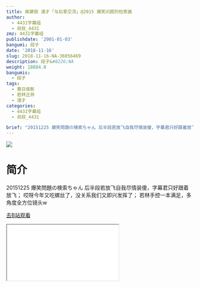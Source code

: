 ```yaml
---
title: 奥黛丽 漫才「与后辈交流」@2015 爆笑问题的检索酱
author:
  - 4431字幕组
  - 叔叔_4431
zmz: 4431字幕组
publishdate: '2001-01-03'
bangumi: 段子
date: '2018-11-16'
slug: 2018-11-16-NA-36056469
description: 段子&#8226;NA
weight: 18884.0
bangumis:
  - 段子
tags:
  - 春日俊彰
  - 若林正恭
  - 漫才
categories:
  - 4431字幕组
  - 叔叔_4431

brief: "20151225 爆笑問題の検索ちゃん 后半段若放飞自我尽情装傻，字幕君只好跟着放飞； 哎呀今年又吃螺丝了，没关系我们又即兴发挥了； 若林手控一本满足，多角度全方位镜头w"
---
```

![](https://i.imgur.com/8u7RydA.jpg)
# 简介  
20151225 爆笑問題の検索ちゃん
后半段若放飞自我尽情装傻，字幕君只好跟着放飞；
哎呀今年又吃螺丝了，没关系我们又即兴发挥了；
若林手控一本满足，多角度全方位镜头w  

[去B站观看](https://www.bilibili.com/video/av36056469/)
<div class ="resp-container"><iframe class="testiframe" src="//player.bilibili.com/player.html?aid=36056469"", scrolling="no", allowfullscreen="true" > </iframe></div> 
